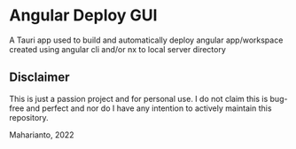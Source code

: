 # Angular Deploy GUI

A Tauri app used to build and automatically deploy angular app/workspace created using angular cli and/or nx to local server directory

## Disclaimer

This is just a passion project and for personal use.
I do not claim this is bug-free and perfect and nor do I have any intention to actively maintain this repository.

Maharianto, 2022
